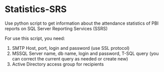 # Statistics-SRS
Use python script to get information about the attendance statistics of PBI reports on SQL Server Reporting Services (SSRS)

For use this script, you need:
1. SMTP Host, port, login and password (use SSL protocol)
2. MSSQL Server name, db name, login and password, T-SQL query (you can correct the current query as needed or create new)
3. Active Directory access group for recipients
